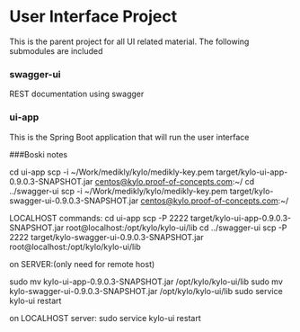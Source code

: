 User Interface Project
======
This is the parent project for all UI related material.
The following submodules are included

### swagger-ui
  REST documentation using swagger

### ui-app
  This is the Spring Boot application that will run the user interface


  ###Boski notes

cd ui-app
  scp -i ~/Work/medikly/kylo/medikly-key.pem target/kylo-ui-app-0.9.0.3-SNAPSHOT.jar centos@kylo.proof-of-concepts.com:~/
cd ../swagger-ui
scp -i ~/Work/medikly/kylo/medikly-key.pem target/kylo-swagger-ui-0.9.0.3-SNAPSHOT.jar centos@kylo.proof-of-concepts.com:~/

LOCALHOST commands:
cd ui-app
  scp -P 2222 target/kylo-ui-app-0.9.0.3-SNAPSHOT.jar root@localhost:/opt/kylo/kylo-ui/lib
cd ../swagger-ui
scp -P 2222 target/kylo-swagger-ui-0.9.0.3-SNAPSHOT.jar root@localhost:/opt/kylo/kylo-ui/lib


on SERVER:(only need for remote host)

sudo mv kylo-ui-app-0.9.0.3-SNAPSHOT.jar /opt/kylo/kylo-ui/lib
sudo mv kylo-swagger-ui-0.9.0.3-SNAPSHOT.jar /opt/kylo/kylo-ui/lib
sudo service kylo-ui restart

on LOCALHOST server:
sudo service kylo-ui restart
  